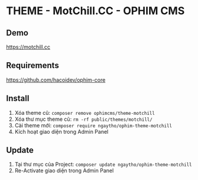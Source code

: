 # THEME - MotChill.CC - OPHIM CMS

## Demo

https://motchill.cc

## Requirements

https://github.com/hacoidev/ophim-core

## Install
1. Xóa theme cũ: `composer remove ophimcms/theme-motchill`
2. Xóa thư mục theme cũ: `rm -rf public/themes/motchill/`
3. Cài theme mới: `composer require ngaytho/ophim-theme-motchill`
4. Kích hoạt giao diện trong Admin Panel

## Update
1. Tại thư mục của Project: `composer update ngaytho/ophim-theme-motchill`
2. Re-Activate giao diện trong Admin Panel
